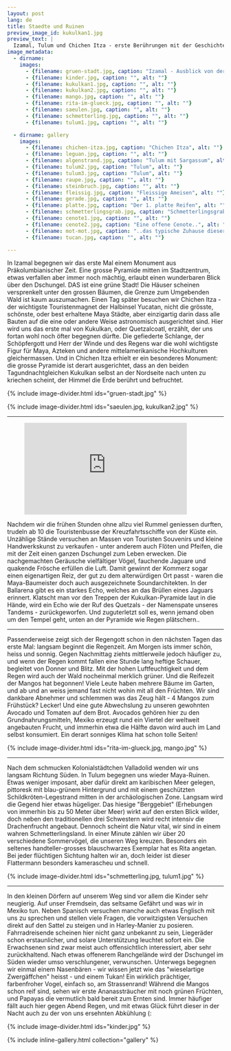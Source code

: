```yaml
---
layout: post
lang: de
title: Staedte und Ruinen
preview_image_id: kukulkan1.jpg
preview_text: |
  Izamal, Tulum und Chichen Itza - erste Berührungen mit der Geschichte grosser Völker, und die Regenzeit beginnt.
image_metadata:
  - dirname:
    images:
      - {filename: gruen-stadt.jpg, caption: "Izamal - Ausblick von der Pyramide", alt: ""}
      - {filename: kinder.jpg, caption: "", alt: ""}
      - {filename: kukulkan1.jpg, caption: "", alt: ""}
      - {filename: kukulkan2.jpg, caption: "", alt: ""}
      - {filename: mango.jpg, caption: "", alt: ""}
      - {filename: rita-im-glueck.jpg, caption: "", alt: ""}
      - {filename: saeulen.jpg, caption: "", alt: ""}
      - {filename: schmetterling.jpg, caption: "", alt: ""}
      - {filename: tulum1.jpg, caption: "", alt: ""}

  - dirname: gallery
    images:
      - {filename: chichen-itza.jpg, caption: "Chichen Itza", alt: ""}
      - {filename: leguan.jpg, caption: "", alt: ""}
      - {filename: algenstrand.jpg, caption: "Tulum mit Sargassum", alt: ""}
      - {filename: tulum2.jpg, caption: "Tulum", alt: ""}
      - {filename: tulum3.jpg, caption: "Tulum", alt: ""}
      - {filename: raupe.jpg, caption: "", alt: ""}
      - {filename: steinbruch.jpg, caption: "", alt: ""}
      - {filename: fleissig.jpg, caption: "Fleissige Ameisen", alt: ""}
      - {filename: gerade.jpg, caption: "", alt: ""}
      - {filename: platte.jpg, caption: "Der 1. platte Reifen", alt: ""}
      - {filename: schmetterlingsgrab.jpg, caption: "Schmetterlingsgrab Schnellstrasse", alt: ""}
      - {filename: cenote1.jpg, caption: "", alt: ""}
      - {filename: cenote2.jpg, caption: "Eine offene Cenote..", alt: ""}
      - {filename: mot-mot.jpg, caption: "..das typische Zuhause dieser prächtigen Vögel", alt: ""}
      - {filename: tucan.jpg, caption: "", alt: ""}

---
```


In Izamal begegnen wir das erste Mal einem Monument aus Präkolumbianischer Zeit. Eine grosse Pyramide mitten im Stadtzentrum, etwas verfallen aber immer noch mächtig, erlaubt einen wunderbaren Blick über den Dschungel. DAS ist eine grüne Stadt! Die Häuser scheinen versprenkelt unter den grossen Bäumen, die Grenze zum Umgebenden Wald ist kaum auszumachen. Einen Tag später besuchen wir Chichen Itza - der wichtigste Touristenmagnet der Halbinsel Yucatan, nicht die grösste, schönste, oder best erhaltene Maya Städte, aber einzigartig darin dass alle Bauten auf die eine oder andere Weise astronomisch ausgerichtet sind. Hier wird uns das erste mal von Kukulkan, oder Quetzalcoatl, erzählt, der uns fortan wohl noch öfter begegnen dürfte. Die gefiederte Schlange, der Schöpfergott und Herr der Winde und des Regens war die wohl wichtigste Figur für Maya, Azteken und andere mittelamerikanische Hochkulturen gleichermassen. Und in Chichen Itza erhielt er ein besonderes Monument: die grosse Pyramide ist derart ausgerichtet, dass an den beiden Tagundnachtgleichen Kukulkan selbst an der Nordseite nach unten zu kriechen scheint, der Himmel die Erde berührt und befruchtet.

{% include image-divider.html ids="gruen-stadt.jpg" %}

{% include image-divider.html ids="saeulen.jpg, kukulkan2.jpg" %}

----

<figure class="float-inline-start">
  <iframe width="378" height="213" src="https://www.youtube.com/embed/lHxjwHVPFJs" title="Resplendent quetzal singing" frameborder="0" allow="accelerometer; autoplay; clipboard-write; encrypted-media; gyroscope; picture-in-picture; web-share" allowfullscreen ></iframe>
</figure>

Nachdem wir die frühen Stunden ohne allzu viel Rummel geniessen durften, trudeln ab 10 die Touristenbusse der Kreuzfahrtsschiffe von der Küste ein. Unzählige Stände versuchen an Massen von Touristen Souvenirs und kleine Handwerkskunst zu verkaufen - unter anderem auch Flöten und Pfeifen, die mit der Zeit einen ganzen Dschungel zum Leben erwecken. Die nachgemachten Geräusche vielfältiger Vögel, fauchende Jaguare und quakende Frösche erfüllen die Luft. Damit gewinnt der Kommerz sogar einen eigenartigen Reiz, der gut zu dem alterwürdigen Ort passt - waren die Maya-Baumeister doch auch ausgezeichnete Soundarchitekten. In der Ballarena gibt es ein starkes Echo, welches an das Brüllen eines Jaguars erinnert. Klatscht man vor den Treppen der Kukulkan-Pyramide laut in die Hände, wird ein Echo wie der Ruf des Quetzals - der Namenspate unseres Tandems - zurückgeworfen. Und zuguterletzt soll es, wenn jemand oben um den Tempel geht, unten an der Pyramide wie Regen plätschern.. 

<div class="float-clear"></div>

----

Passenderweise zeigt sich der Regengott schon in den nächsten Tagen das erste Mal: langsam beginnt die Regenzeit. Am Morgen ists immer schön, heiss und sonnig. Gegen Nachmittag ziehts mittlerweile jedoch häufiger zu, und wenn der Regen kommt fallen eine Stunde lang heftige Schauer, begleitet von Donner und Blitz. Mit der hohen Luftfeuchtigkeit und dem Regen wird auch der Wald nocheinmal merklich grüner. Und die Reifezeit der Mangos hat begonnen! Viele Leute haben mehrere Bäume im Garten, und ab und an weiss jemand fast nicht wohin mit all den Früchten. Wir sind dankbare Abnehmer und schlemmen was das Zeug hält - 4 Mangos zum Frühstück? Lecker! Und eine gute Abwechslung zu unseren gewohnten Avocado und Tomaten auf dem Brot. Avocados gehören hier zu den Grundnahrungsmitteln, Mexiko erzeugt rund ein Viertel der weltweit angebauten Frucht, und immerhin etwa die Hälfte davon wird auch im Land selbst konsumiert. Ein derart sonniges Klima hat schon tolle Seiten!

{% include image-divider.html ids="rita-im-glueck.jpg, mango.jpg" %}

----

Nach dem schmucken Kolonialstädtchen Valladolid wenden wir uns langsam Richtung Süden. In Tulum begegnen uns wieder Maya-Ruinen. Etwas weniger imposant, aber dafür direkt am karibischen Meer gelegen, pittoresk mit blau-grünem Hintergrund und mit einem geschützten Schildkröten-Legestrand mitten in der archäologischen Zone. Langsam wird die Gegend hier etwas hügeliger. Das hiesige "Berggebiet" (Erhebungen von immerhin bis zu 50 Meter über Meer) wirkt auf den ersten Blick wilder, doch neben den traditionellen drei Schwestern wird recht intensiv die Drachenfrucht angebaut. Dennoch scheint die Natur vital, wir sind in einem wahren Schmetterlingsland. In einer Minute zählen wir über 20 verschiedene Sommervögel, die unseren Weg kreuzen. Besonders ein seltenes handteller-grosses blauschwarzes Exemplar hat es Rita angetan. Bei jeder flüchtigen Sichtung halten wir an, doch leider ist dieser Flattermann besonders kamerascheu und schnell. 

{% include image-divider.html ids="schmetterling.jpg, tulum1.jpg" %}

----

In den kleinen Dörfern auf unserem Weg sind vor allem die Kinder sehr neugierig. Auf unser Fremdsein, das seltsame Gefährt und was wir in Mexiko tun. Neben Spanisch versuchen manche auch etwas Englisch mit uns zu sprechen und stellen viele Fragen, die vorwitzigsten Versuchen direkt auf den Sattel zu steigen und in Harley-Manier zu posieren. Fahrradreisende scheinen hier nicht ganz unbekannt zu sein, Liegeräder schon erstaunlicher, und solare Unterstützung leuchtet sofort ein. Die Erwachsenen sind zwar meist auch offensichtlich interessiert, aber sehr zurückhaltend. Nach etwas offenerem Ranchgelände wird der Dschungel im Süden wieder umso verschlungener, verwunschen. Unterwegs begegnen wir einmal einem Nasenbären - wir wissen jetzt wie das "wieselartige Zwergäffchen" heisst - und einem Tukan! Ein wirklich prächtiger, farbenfroher Vogel, einfach so, am Strassenrand! Während die Mangos schon reif sind, sehen wir erste Ananassträucher mit noch grünen Früchten, und Papayas die vermutlich bald bereit zum Ernten sind. Immer häufiger fällt auch hier gegen Abend Regen, und mit etwas Glück führt dieser in der Nacht auch zu der von uns ersehnten Abkühlung (: 

{% include image-divider.html ids="kinder.jpg" %}

{% include inline-gallery.html collection="gallery" %}
